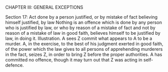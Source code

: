 CHAPTER III: GENERAL EXCEPTIONS

Section 17: Act done by a person justified, or by mistake of fact believing himself justified, by law
Nothing is an offence which is done by any person who is justified by law, or who by reason of a mistake of fact and not by reason of a mistake of law in good faith, believes himself to be justified by law, in doing it.
Illustration.
A sees Z commit what appears to A to be a murder. A, in the exercise, to the best of his judgment exerted in good faith, of the power which the law gives to all persons of apprehending murderers in the fact, seizes Z, in order to bring Z before the proper authorities. A has committed no offence, though it may turn out that Z was acting in self-defence.


